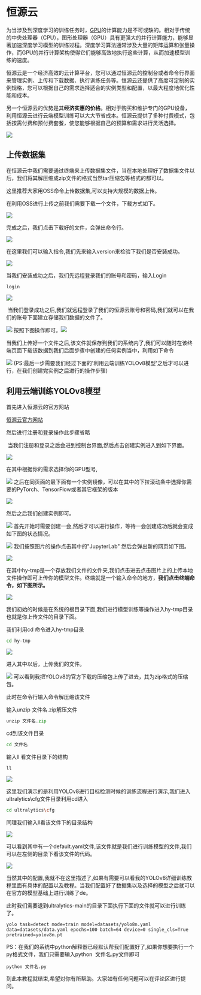  # 恒源云

为当涉及到深度学习的训练任务时，[GPU](https://so.csdn.net/so/search?q=GPU&spm=1001.2101.3001.7020)的计算能力是不可或缺的。相对于传统的中央处理器（CPU），图形处理器（GPU）具有更强大的并行计算能力，能够显著加速深度学习模型的训练过程。深度学习算法通常涉及大量的矩阵运算和张量操作，而GPU的并行计算架构使得它们能够高效地执行这些计算，从而加速模型训练的速度。

恒源云是一个经济高效的云计算平台，您可以通过恒源云的控制台或者命令行界面来管理实例、上传和下载数据、执行训练任务等。恒源云还提供了高度可定制的实例规格，您可以根据自己的需求选择适合的实例类型和配置，以最大程度地优化性能和成本。

另一个恒源云的优势是其**经济实惠的价格**。相对于购买和维护专门的GPU设备，利用恒源云进行云端模型训练可以大大节省成本。恒源云提供了多种付费模式，包括按需付费和预付费套餐，使您能够根据自己的预算和需求进行灵活选择。

![](https://yangyang666.oss-cn-chengdu.aliyuncs.com/typoraImages/3d1ee5ffbd434e55b5d844b892b57423.png)

上传数据集
-----

在恒源云中我们需要通过终端来上传数据集文件，当在本地处理好了数据集文件以后，我们将其解压缩成zip文件的格式当然tar压缩包等格式的都可以。 

这里推荐大家用OSS命令上传数据集,可以支持大规模的数据上传。

在利用OSS进行上传之前我们需要下载一个文件，下载方式如下。

![](https://yangyang666.oss-cn-chengdu.aliyuncs.com/typoraImages/2e6a644b805c4ab491ffc9a06b4d0acc.png)

完成之后，我们点击下载好的文件，会弹出命令行。

![](https://yangyang666.oss-cn-chengdu.aliyuncs.com/typoraImages/c9daf9ea8fef41edb01f7dfd6a420e28.png)

在这里我们可以输入指令,我们先来输入version来检验下我们是否安装成功。

![](https://yangyang666.oss-cn-chengdu.aliyuncs.com/typoraImages/490f8eb1388b4ccd9d79a464de20960c.png)

当我们安装成功之后，我们先远程登录我们的账号和密码，输入Login

```undefined
login
```

![](https://yangyang666.oss-cn-chengdu.aliyuncs.com/typoraImages/8c9b62f6cf8a47789acca1a7079fb06f.png)

 当我们登录成功之后,我们就远程登录了我们的恒源云账号和密码,我们就可以在我们的账号下面建立存储我们数据的文件了。

![](https://yangyang666.oss-cn-chengdu.aliyuncs.com/typoraImages/059efdcfd75548f9912456c145124dc7.png) 按照下图操作即可。![](https://yangyang666.oss-cn-chengdu.aliyuncs.com/typoraImages/bf26c45c981f4f3a824245a7cf03a354.png)

当我们上传好一个文件之后,该文件就保存到我们的系统内了,我们可以随时在该终端页面下载该数据到我们后面步骤中创建的任何实例当中，利用如下命令

![](https://yangyang666.oss-cn-chengdu.aliyuncs.com/typoraImages/0910b808ea634c318316c93eaf7e694a.png) (PS:最后一步需要我们经过下面的'利用云端训练YOLOv8模型'之后才可以进行，在我们创建完实例之后进行的操作步骤)

利用云端训练YOLOv8模型
--------------

首先进入恒源云的官方网站

[恒源云官方网站](https://www.gpushare.com/ "恒源云官方网站")

然后进行注册和登录操作此步骤省略

 当我们注册和登录之后会进到控制台界面,然后点击创建实例进入到如下界面。

![](https://yangyang666.oss-cn-chengdu.aliyuncs.com/typoraImages/0f55027db1194e14abc71c9bcf5bfa0d.png)

在其中根据你的需求选择你的GPU型号,

![](https://yangyang666.oss-cn-chengdu.aliyuncs.com/typoraImages/dc99d3b2734e493aa405e8b80dc69dae.png) 之后在同页面的最下面有一个实例镜像，可以在其中的下拉滚动条中选择你需要的PyTorch、TensorFlow或者其它框架的版本

![](https://yangyang666.oss-cn-chengdu.aliyuncs.com/typoraImages/8f54226cfeaa498594522102f26048a5.png)

然后之后我们创建实例即可。

![](https://yangyang666.oss-cn-chengdu.aliyuncs.com/typoraImages/5f764bb992ca476689322218d7c84146.png) 首先开始时需要创建一会,然后才可以进行操作，等待一会创建成功后就会变成如下图的状态情况。

![](https://yangyang666.oss-cn-chengdu.aliyuncs.com/typoraImages/da777e8327cd43cd8c9962b2d1307e17.png) 我们按照图片的操作点击其中的"JupyterLab" 然后会弹出新的网页如下图。

![](https://yangyang666.oss-cn-chengdu.aliyuncs.com/typoraImages/aa99c7769ca1457da7300c73277351e4.png)

在其中hy-tmp是一个存放我们文件的文件夹,我们点击进去点击图片上的上传本地文件操作即可上传你的模型文件。终端就是一个输入命令的地方，**我们点击终端命令，如下图所示。**

![](https://yangyang666.oss-cn-chengdu.aliyuncs.com/typoraImages/4fc533b4a44645a19c95b04380f76afb.png)

我们初始的时候是在系统的根目录下面,我们进行模型训练等操作进入hy-tmp目录也就是你上传文件的目录下面。

我们利用cd 命令进入hy-tmp目录

```bash
cd hy-tmp
```

![](https://yangyang666.oss-cn-chengdu.aliyuncs.com/typoraImages/bec73eccac7a47dbbd6af209ab67edee.png)

进入其中以后，上传我们的文件。

![](https://yangyang666.oss-cn-chengdu.aliyuncs.com/typoraImages/8e52743f93b343bab86ff0e68b67c5dd.png) 可以看到我把YOLOv8的官方下载的压缩包上传了进去，其为zip格式的压缩包。

此时在命令行输入命令解压缩该文件

输入unzip 文件名.zip解压文件

```python
unzip 文件名.zip
```

cd到该文件目录

```bash
cd 文件名
```

输入ll 看文件目录下的结构 

```undefined
ll
```

![](https://yangyang666.oss-cn-chengdu.aliyuncs.com/typoraImages/a7ed129b0bf440e3b596b1962f61336a.png)

这里我们演示的是利用YOLOv8进行目标检测时候的训练流程进行演示,我们进入ultralytics\\cfg文件目录利用cd进入

```bash
cd ultralytics\cfg
```

同理我们输入ll看该文件下的目录结构

![](https://yangyang666.oss-cn-chengdu.aliyuncs.com/typoraImages/1835b338dc514718ae30ecd9bf9229bc.png)

可以看到其中有一个default.yaml文件,该文件就是我们进行训练模型的文件,我们可以在左侧的目录下看该文件的代码。 

![](https://yangyang666.oss-cn-chengdu.aliyuncs.com/typoraImages/536cbabd66be4ad9aa74729c5ff09b7c.png)

当然其中的配置,我就不在这里描述了,如果有需要可以看我的YOLOv8详细训练教程里面有具体的配置以及教程。当我们配置好了数据集以及选择的模型之后就可以在官方的模型基础上进行训练了de。 

此时我们需要退到ultralytics-main的目录下面执行下面的文件就可以进行训练了。

```cobol
yolo task=detect mode=train model=datasets/yolo8n.yaml  data=datasets/data.yaml epochs=100 batch=64 device=0 single_cls=True pretrained=yolov8n.pt
```

PS：在我们的系统中python解释器已经默认帮我们配置好了,如果你想要执行一个py格式文件，我们只需要输入python  文件名.py文件即可

```undefined
python 文件名.py
```

到此本教程就结束,希望对你有所帮助。大家如有任何问题可以在评论区进行提问。 

